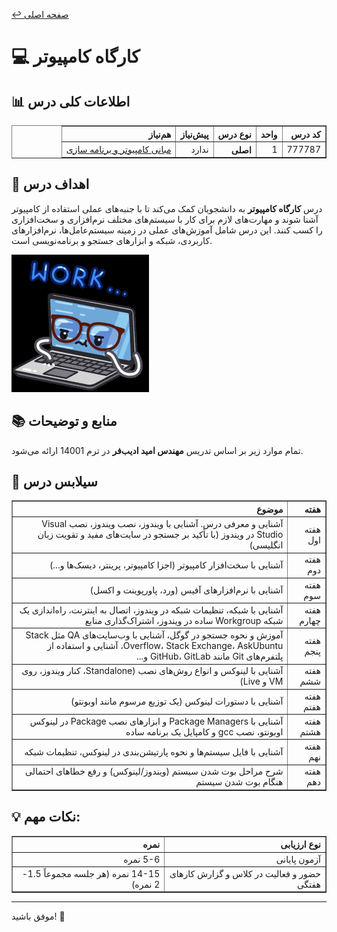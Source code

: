 [↩️ صفحه اصلی](/README.md)

# 💻 کارگاه کامپیوتر

## 📊 اطلاعات کلی درس
<div align="center" style="direction: rtl">
    <table border="1" style="text-align: right;">
        <thead>
            <tr>
                <th>کد درس</th>
                <th>واحد</th>
                <th>نوع درس</th>
                <th>پیش‌نیاز</th>
                <th>هم‌نیاز</th>
            </tr>
        </thead>
        <tbody>
            <tr>
                <td>777787</td>
                <td>1</td>
                <th>اصلی</th>
                <td>ندارد</td>
                <td><a href="https://github.com/CE-SCU/scu-computer-engineering-courses/blob/main/%D9%86%DB%8C%D9%85%D8%B3%D8%A7%D9%84%201/%D9%85%D8%A8%D8%A7%D9%86%DB%8C%20%DA%A9%D8%A7%D9%85%D9%BE%DB%8C%D9%88%D8%AA%D8%B1%20%D9%88%20%D8%A8%D8%B1%D9%86%D8%A7%D9%85%D9%87%20%D8%B3%D8%A7%D8%B2%DB%8C/README.md">مبانی کامپیوتر و برنامه سازی</a></td>
            </tr>
        </tbody>
    </table>
</div>

## 🎯 اهداف درس
درس **کارگاه کامپیوتر** به دانشجویان کمک می‌کند تا با جنبه‌های عملی استفاده از کامپیوتر آشنا شوند و مهارت‌های لازم برای کار با سیستم‌های مختلف نرم‌افزاری و سخت‌افزاری را کسب کنند. این درس شامل آموزش‌های عملی در زمینه سیستم‌عامل‌ها، نرم‌افزارهای کاربردی، شبکه و ابزارهای جستجو و برنامه‌نویسی است.

![gif](./تصاویر/work-computer.gif)

## 📚 منابع و توضیحات
تمام موارد زیر بر اساس تدریس **مهندس امید ادیب‌فر** در ترم 14001 ارائه می‌شود.

## 📅 سیلابس درس
<div align="center" style="direction: rtl">
    <table border="1" style="text-align: right;">
        <thead>
            <tr>
                <th>هفته</th>
                <th>موضوع</th>
            </tr>
        </thead>
        <tbody>
            <tr>
                <td>هفته اول</td>
                <td>آشنایی و معرفی درس. آشنایی با ویندوز، نصب ویندوز، نصب Visual Studio در ویندوز (با تأکید بر جستجو در سایت‌های مفید و تقویت زبان انگلیسی)</td>
            </tr>
            <tr>
                <td>هفته دوم</td>
                <td>آشنایی با سخت‌افزار کامپیوتر (اجزا کامپیوتر، پرینتر، دیسک‌ها و...)</td>
            </tr>
            <tr>
                <td>هفته سوم</td>
                <td>آشنایی با نرم‌افزارهای آفیس (ورد، پاورپوینت و اکسل)</td>
            </tr>
            <tr>
                <td>هفته چهارم</td>
                <td>آشنایی با شبکه، تنظیمات شبکه در ویندوز، اتصال به اینترنت، راه‌اندازی یک شبکه Workgroup ساده در ویندوز، اشتراک‌گذاری منابع</td>
            </tr>
            <tr>
                <td>هفته پنجم</td>
                <td>آموزش و نحوه جستجو در گوگل، آشنایی با وب‌سایت‌های QA مثل Stack Overflow، Stack Exchange، AskUbuntu، آشنایی و استفاده از پلتفرم‌های Git مانند GitHub، GitLab و...</td>
            </tr>
            <tr>
                <td>هفته ششم</td>
                <td>آشنایی با لینوکس و انواع روش‌های نصب (Standalone، کنار ویندوز، روی VM و Live)</td>
            </tr>
            <tr>
                <td>هفته هفتم</td>
                <td>آشنایی با دستورات لینوکس (یک توزیع مرسوم مانند اوبونتو)</td>
            </tr>
            <tr>
                <td>هفته هشتم</td>
                <td>آشنایی با Package Managers و ابزارهای نصب Package در لینوکس اوبونتو، نصب gcc و کامپایل یک برنامه ساده</td>
            </tr>
            <tr>
                <td>هفته نهم</td>
                <td>آشنایی با فایل سیستم‌ها و نحوه پارتیشن‌بندی در لینوکس، تنظیمات شبکه</td>
            </tr>
            <tr>
                <td>هفته دهم</td>
                <td>شرح مراحل بوت شدن سیستم (ویندوز/لینوکس) و رفع خطاهای احتمالی هنگام بوت شدن سیستم</td>
            </tr>
        </tbody>
    </table>
</div>

## 💡 نکات مهم:
<div align="center" style="direction: rtl">
    <table border="1" style="text-align: right;">
        <thead>
            <tr>
                <th>نوع ارزیابی</th>
                <th>نمره</th>
            </tr>
        </thead>
        <tbody>
            <tr>
                <td>آزمون پایانی</td>
                <td>5-6 نمره</td>
            </tr>
            <tr>
                <td>حضور و فعالیت در کلاس و گزارش کارهای هفتگی</td>
                <td>14-15 نمره (هر جلسه مجموعاً 1.5-2 نمره)</td>
            </tr>
        </tbody>
    </table>
</div>


---

موفق باشید! 🚀
